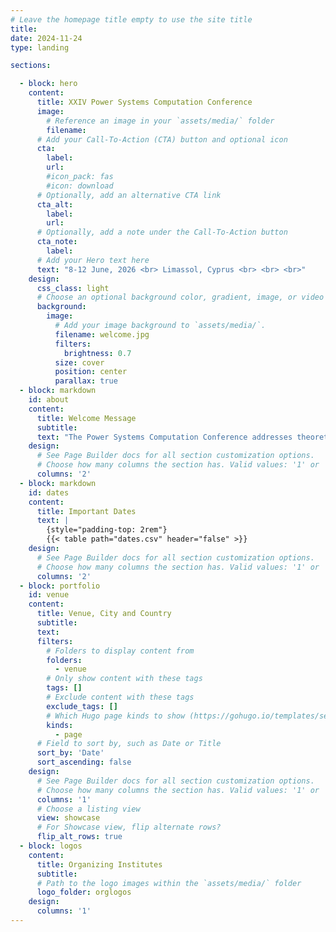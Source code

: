 ```yaml
---
# Leave the homepage title empty to use the site title
title:
date: 2024-11-24
type: landing

sections:

  - block: hero
    content:
      title: XXIV Power Systems Computation Conference
      image:
        # Reference an image in your `assets/media/` folder
        filename: 
      # Add your Call-To-Action (CTA) button and optional icon
      cta:
        label: 
        url: 
        #icon_pack: fas
        #icon: download
      # Optionally, add an alternative CTA link
      cta_alt:
        label: 
        url: 
      # Optionally, add a note under the Call-To-Action button
      cta_note:
        label:       
      # Add your Hero text here
      text: "8-12 June, 2026 <br> Limassol, Cyprus <br> <br> <br>"
    design:
      css_class: light
      # Choose an optional background color, gradient, image, or video
      background:
        image:
          # Add your image background to `assets/media/`.
          filename: welcome.jpg
          filters:
            brightness: 0.7
          size: cover
          position: center
          parallax: true
  - block: markdown
    id: about
    content:
      title: Welcome Message
      subtitle: 
      text: "The Power Systems Computation Conference addresses theoretical developments and computational aspects of electric power systems research, with applications ranging from micro-grids to mega-grids. There is an emphasis on modelling and simulation for understanding a system of components, power plants and distributed energy conversion resources, or actors, the interactions between them and their collective behaviour, and methods to inform decision-making in power systems.\n\n Contributions may focus on analytical techniques, modelling challenges, complex software engineering issues and experimental studies as well as analyses with respect to today’s and the future’s power system challenges. Thus, papers from utility and manufacturing industry engineers are just as welcome as those from academic researchers.\n\n Information on the previous edition can be found at [PSCC2024 – XXIII Power Systems Computation Conference](https://pscc2024.fr/)"
    design:
      # See Page Builder docs for all section customization options.
      # Choose how many columns the section has. Valid values: '1' or '2'.
      columns: '2'
  - block: markdown
    id: dates
    content:
      title: Important Dates
      text: |
        {style="padding-top: 2rem"}
        {{< table path="dates.csv" header="false" >}}
    design:
      # See Page Builder docs for all section customization options.
      # Choose how many columns the section has. Valid values: '1' or '2'.
      columns: '2'
  - block: portfolio
    id: venue
    content:
      title: Venue, City and Country
      subtitle: 
      text: 
      filters:
        # Folders to display content from
        folders:
          - venue
        # Only show content with these tags
        tags: []
        # Exclude content with these tags
        exclude_tags: []
        # Which Hugo page kinds to show (https://gohugo.io/templates/section-templates/#page-kinds)
        kinds:
          - page
      # Field to sort by, such as Date or Title
      sort_by: 'Date'
      sort_ascending: false
    design:
      # See Page Builder docs for all section customization options.
      # Choose how many columns the section has. Valid values: '1' or '2'.
      columns: '1'
      # Choose a listing view
      view: showcase
      # For Showcase view, flip alternate rows?
      flip_alt_rows: true
  - block: logos
    content:
      title: Organizing Institutes
      subtitle: 
      # Path to the logo images within the `assets/media/` folder
      logo_folder: orglogos
    design:
      columns: '1'    
---
```


